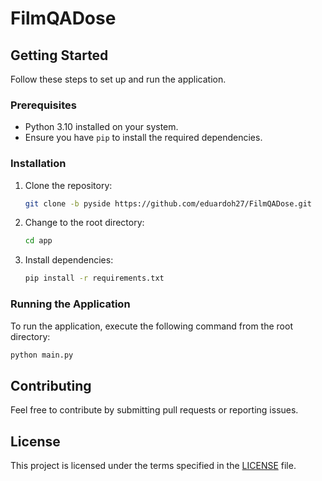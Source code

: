 # FilmQADose


## Getting Started

Follow these steps to set up and run the application.

### Prerequisites

- Python 3.10 installed on your system.
- Ensure you have `pip` to install the required dependencies.

### Installation

1. Clone the repository:
   ```bash
   git clone -b pyside https://github.com/eduardoh27/FilmQADose.git
   ```

2. Change to the root directory:
   ```bash
   cd app
   ```

3. Install dependencies:
   ```bash
   pip install -r requirements.txt
   ```

### Running the Application

To run the application, execute the following command from the root directory:
```bash
python main.py
```

## Contributing

Feel free to contribute by submitting pull requests or reporting issues. 

## License

This project is licensed under the terms specified in the [LICENSE](LICENSE) file.

